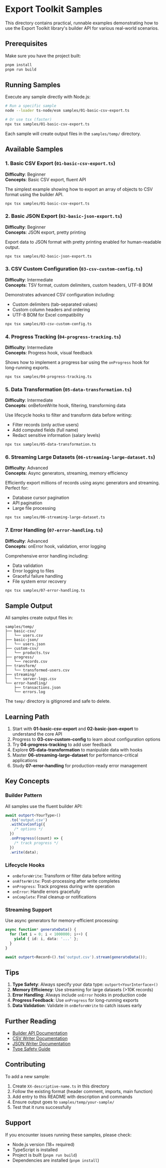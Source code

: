 # Export Toolkit Samples

This directory contains practical, runnable examples demonstrating how to use the Export Toolkit library's builder API for various real-world scenarios.

## Prerequisites

Make sure you have the project built:

```bash
pnpm install
pnpm run build
```

## Running Samples

Execute any sample directly with Node.js:

```bash
# Run a specific sample
node --loader ts-node/esm samples/01-basic-csv-export.ts

# Or use tsx (faster)
npx tsx samples/01-basic-csv-export.ts
```

Each sample will create output files in the `samples/temp/` directory.

## Available Samples

### 1. Basic CSV Export (`01-basic-csv-export.ts`)

**Difficulty**: Beginner  
**Concepts**: Basic CSV export, fluent API

The simplest example showing how to export an array of objects to CSV format using the builder API.

```bash
npx tsx samples/01-basic-csv-export.ts
```

### 2. Basic JSON Export (`02-basic-json-export.ts`)

**Difficulty**: Beginner  
**Concepts**: JSON export, pretty printing

Export data to JSON format with pretty printing enabled for human-readable output.

```bash
npx tsx samples/02-basic-json-export.ts
```

### 3. CSV Custom Configuration (`03-csv-custom-config.ts`)

**Difficulty**: Intermediate  
**Concepts**: TSV format, custom delimiters, custom headers, UTF-8 BOM

Demonstrates advanced CSV configuration including:

- Custom delimiters (tab-separated values)
- Custom column headers and ordering
- UTF-8 BOM for Excel compatibility

```bash
npx tsx samples/03-csv-custom-config.ts
```

### 4. Progress Tracking (`04-progress-tracking.ts`)

**Difficulty**: Intermediate  
**Concepts**: Progress hook, visual feedback

Shows how to implement a progress bar using the `onProgress` hook for long-running exports.

```bash
npx tsx samples/04-progress-tracking.ts
```

### 5. Data Transformation (`05-data-transformation.ts`)

**Difficulty**: Intermediate  
**Concepts**: onBeforeWrite hook, filtering, transforming data

Use lifecycle hooks to filter and transform data before writing:

- Filter records (only active users)
- Add computed fields (full name)
- Redact sensitive information (salary levels)

```bash
npx tsx samples/05-data-transformation.ts
```

### 6. Streaming Large Datasets (`06-streaming-large-dataset.ts`)

**Difficulty**: Advanced  
**Concepts**: Async generators, streaming, memory efficiency

Efficiently export millions of records using async generators and streaming. Perfect for:

- Database cursor pagination
- API pagination
- Large file processing

```bash
npx tsx samples/06-streaming-large-dataset.ts
```

### 7. Error Handling (`07-error-handling.ts`)

**Difficulty**: Advanced  
**Concepts**: onError hook, validation, error logging

Comprehensive error handling including:

- Data validation
- Error logging to files
- Graceful failure handling
- File system error recovery

```bash
npx tsx samples/07-error-handling.ts
```

## Sample Output

All samples create output files in:

```
samples/temp/
├── basic-csv/
│   └── users.csv
├── basic-json/
│   └── users.json
├── custom-csv/
│   └── products.tsv
├── progress/
│   └── records.csv
├── transform/
│   └── transformed-users.csv
├── streaming/
│   └── server-logs.csv
└── error-handling/
    ├── transactions.json
    └── errors.log
```

The `temp/` directory is gitignored and safe to delete.

## Learning Path

1. Start with **01-basic-csv-export** and **02-basic-json-export** to understand the core API
2. Progress to **03-csv-custom-config** to learn about configuration options
3. Try **04-progress-tracking** to add user feedback
4. Explore **05-data-transformation** to manipulate data with hooks
5. Master **06-streaming-large-dataset** for performance-critical applications
6. Study **07-error-handling** for production-ready error management

## Key Concepts

### Builder Pattern

All samples use the fluent builder API:

```typescript
await outport<YourType>()
  .to('output.csv')
  .withCsvConfig({
    /* options */
  })
  .onProgress((count) => {
    /* track progress */
  })
  .write(data);
```

### Lifecycle Hooks

- `onBeforeWrite`: Transform or filter data before writing
- `onAfterWrite`: Post-processing after write completes
- `onProgress`: Track progress during write operation
- `onError`: Handle errors gracefully
- `onComplete`: Final cleanup or notifications

### Streaming Support

Use async generators for memory-efficient processing:

```typescript
async function* generateData() {
  for (let i = 0; i < 1000000; i++) {
    yield { id: i, data: '...' };
  }
}

await outport<Record>().to('output.csv').stream(generateData());
```

## Tips

1. **Type Safety**: Always specify your data type: `outport<YourInterface>()`
2. **Memory Efficiency**: Use streaming for large datasets (>10K records)
3. **Error Handling**: Always include `onError` hooks in production code
4. **Progress Feedback**: Use `onProgress` for long-running exports
5. **Data Validation**: Validate in `onBeforeWrite` to catch issues early

## Further Reading

- [Builder API Documentation](../docs/builder-api.md)
- [CSV Writer Documentation](../docs/csv-writer.md)
- [JSON Writer Documentation](../docs/json-writer.md)
- [Type Safety Guide](../docs/type-safety-example.md)

## Contributing

To add a new sample:

1. Create `XX-descriptive-name.ts` in this directory
2. Follow the existing format (header comment, imports, main function)
3. Add entry to this README with description and commands
4. Ensure output goes to `samples/temp/your-sample/`
5. Test that it runs successfully

## Support

If you encounter issues running these samples, please check:

- Node.js version (18+ required)
- TypeScript is installed
- Project is built (`pnpm run build`)
- Dependencies are installed (`pnpm install`)
